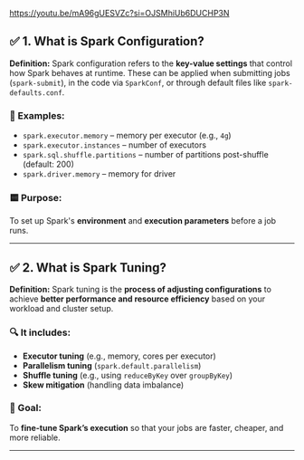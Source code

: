 https://youtu.be/mA96gUESVZc?si=OJSMhiUb6DUCHP3N

## ✅ 1. **What is Spark Configuration?**

**Definition:**
Spark configuration refers to the **key-value settings** that control how Spark behaves at runtime. These can be applied when submitting jobs (`spark-submit`), in the code via `SparkConf`, or through default files like `spark-defaults.conf`.

### 🔧 Examples:

* `spark.executor.memory` – memory per executor (e.g., `4g`)
* `spark.executor.instances` – number of executors
* `spark.sql.shuffle.partitions` – number of partitions post-shuffle (default: 200)
* `spark.driver.memory` – memory for driver

### 🟨 Purpose:

To set up Spark's **environment** and **execution parameters** before a job runs.

---












## ✅ 2. **What is Spark Tuning?**

**Definition:**
Spark tuning is the **process of adjusting configurations** to achieve **better performance and resource efficiency** based on your workload and cluster setup.

### 🔍 It includes:

* **Executor tuning** (e.g., memory, cores per executor)
* **Parallelism tuning** (`spark.default.parallelism`)
* **Shuffle tuning** (e.g., using `reduceByKey` over `groupByKey`)
* **Skew mitigation** (handling data imbalance)

### 🎯 Goal:

To **fine-tune Spark’s execution** so that your jobs are faster, cheaper, and more reliable.

---